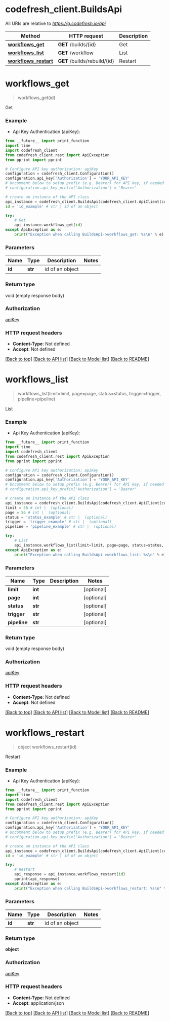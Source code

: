 # codefresh_client.BuildsApi

All URIs are relative to *https://g.codefresh.io/api*

Method | HTTP request | Description
------------- | ------------- | -------------
[**workflows_get**](BuildsApi.md#workflows_get) | **GET** /builds/{id} | Get
[**workflows_list**](BuildsApi.md#workflows_list) | **GET** /workflow | List
[**workflows_restart**](BuildsApi.md#workflows_restart) | **GET** /builds/rebuild/{id} | Restart


# **workflows_get**
> workflows_get(id)

Get

### Example

* Api Key Authentication (apiKey): 
```python
from __future__ import print_function
import time
import codefresh_client
from codefresh_client.rest import ApiException
from pprint import pprint

# Configure API key authorization: apiKey
configuration = codefresh_client.Configuration()
configuration.api_key['Authorization'] = 'YOUR_API_KEY'
# Uncomment below to setup prefix (e.g. Bearer) for API key, if needed
# configuration.api_key_prefix['Authorization'] = 'Bearer'

# create an instance of the API class
api_instance = codefresh_client.BuildsApi(codefresh_client.ApiClient(configuration))
id = 'id_example' # str | id of an object

try:
    # Get
    api_instance.workflows_get(id)
except ApiException as e:
    print("Exception when calling BuildsApi->workflows_get: %s\n" % e)
```

### Parameters

Name | Type | Description  | Notes
------------- | ------------- | ------------- | -------------
 **id** | **str**| id of an object | 

### Return type

void (empty response body)

### Authorization

[apiKey](../README.md#apiKey)

### HTTP request headers

 - **Content-Type**: Not defined
 - **Accept**: Not defined

[[Back to top]](#) [[Back to API list]](../README.md#documentation-for-api-endpoints) [[Back to Model list]](../README.md#documentation-for-models) [[Back to README]](../README.md)

# **workflows_list**
> workflows_list(limit=limit, page=page, status=status, trigger=trigger, pipeline=pipeline)

List

### Example

* Api Key Authentication (apiKey): 
```python
from __future__ import print_function
import time
import codefresh_client
from codefresh_client.rest import ApiException
from pprint import pprint

# Configure API key authorization: apiKey
configuration = codefresh_client.Configuration()
configuration.api_key['Authorization'] = 'YOUR_API_KEY'
# Uncomment below to setup prefix (e.g. Bearer) for API key, if needed
# configuration.api_key_prefix['Authorization'] = 'Bearer'

# create an instance of the API class
api_instance = codefresh_client.BuildsApi(codefresh_client.ApiClient(configuration))
limit = 56 # int |  (optional)
page = 56 # int |  (optional)
status = 'status_example' # str |  (optional)
trigger = 'trigger_example' # str |  (optional)
pipeline = 'pipeline_example' # str |  (optional)

try:
    # List
    api_instance.workflows_list(limit=limit, page=page, status=status, trigger=trigger, pipeline=pipeline)
except ApiException as e:
    print("Exception when calling BuildsApi->workflows_list: %s\n" % e)
```

### Parameters

Name | Type | Description  | Notes
------------- | ------------- | ------------- | -------------
 **limit** | **int**|  | [optional] 
 **page** | **int**|  | [optional] 
 **status** | **str**|  | [optional] 
 **trigger** | **str**|  | [optional] 
 **pipeline** | **str**|  | [optional] 

### Return type

void (empty response body)

### Authorization

[apiKey](../README.md#apiKey)

### HTTP request headers

 - **Content-Type**: Not defined
 - **Accept**: Not defined

[[Back to top]](#) [[Back to API list]](../README.md#documentation-for-api-endpoints) [[Back to Model list]](../README.md#documentation-for-models) [[Back to README]](../README.md)

# **workflows_restart**
> object workflows_restart(id)

Restart

### Example

* Api Key Authentication (apiKey): 
```python
from __future__ import print_function
import time
import codefresh_client
from codefresh_client.rest import ApiException
from pprint import pprint

# Configure API key authorization: apiKey
configuration = codefresh_client.Configuration()
configuration.api_key['Authorization'] = 'YOUR_API_KEY'
# Uncomment below to setup prefix (e.g. Bearer) for API key, if needed
# configuration.api_key_prefix['Authorization'] = 'Bearer'

# create an instance of the API class
api_instance = codefresh_client.BuildsApi(codefresh_client.ApiClient(configuration))
id = 'id_example' # str | id of an object

try:
    # Restart
    api_response = api_instance.workflows_restart(id)
    pprint(api_response)
except ApiException as e:
    print("Exception when calling BuildsApi->workflows_restart: %s\n" % e)
```

### Parameters

Name | Type | Description  | Notes
------------- | ------------- | ------------- | -------------
 **id** | **str**| id of an object | 

### Return type

**object**

### Authorization

[apiKey](../README.md#apiKey)

### HTTP request headers

 - **Content-Type**: Not defined
 - **Accept**: application/json

[[Back to top]](#) [[Back to API list]](../README.md#documentation-for-api-endpoints) [[Back to Model list]](../README.md#documentation-for-models) [[Back to README]](../README.md)

